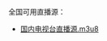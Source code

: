 全国可用直播源：
- [国内电视台直播源.m3u8](https://raw.githubusercontent.com/SuperXOX/BOX/blob/master/M3U/CCTV%20-%201-6.m3u)
